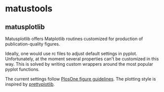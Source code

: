 matustools
============

matusplotlib
------------

Matusplotlib offers Matplotlib routines customized for production of publication-quality figures.

Ideally, one would use rc files to adjust default settings in pyplot. Unfortunately, at the moment several properties can't be customized in this way. This is solved by writing custom wrappers around the most popular pyplot functions. 

The current settings follow [PlosOne figure guidelines](http://www.plosone.org/static/figureGuidelines.action). 
The plotting style is inspired by [prettyplotlib](http://github.com/olgabot/prettyplotlib).
